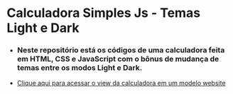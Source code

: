 <h1>Calculadora Simples Js - Temas Light e Dark</h1>

- ### Neste repositório está os códigos de uma calculadora feita em HTML, CSS e JavaScript com o bônus de mudança de temas entre os modos Light e Dark.

- [Clique aqui para acessar o view da calculadora em um modelo website](https://laturbdevs.github.io/calculadora-simples-themes-js)
